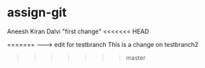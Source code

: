 # assign-git
Aneesh Kiran Dalvi
"first change"
<<<<<<< HEAD

=======
---> edit for testbranch
This is a change on testbranch2
>>>>>>> master
